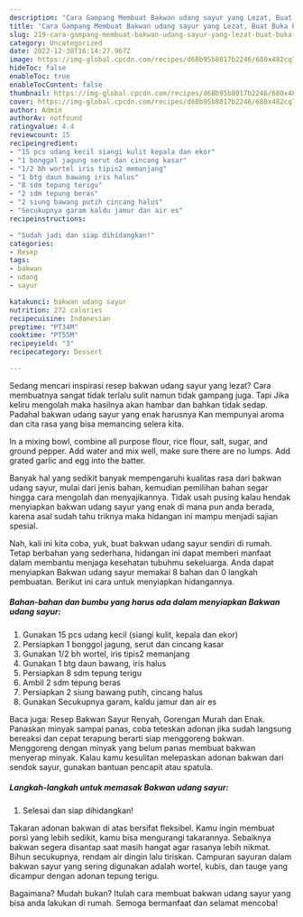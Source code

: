 ```yaml
---
description: "Cara Gampang Membuat Bakwan udang sayur yang Lezat, Buat Buka Puasa}"
title: "Cara Gampang Membuat Bakwan udang sayur yang Lezat, Buat Buka Puasa}"
slug: 219-cara-gampang-membuat-bakwan-udang-sayur-yang-lezat-buat-buka-puasa
category: Uncategorized
date: 2022-12-30T16:14:27.967Z
image: https://img-global.cpcdn.com/recipes/d68b95b8017b2246/680x482cq70/bakwan-udang-sayur-foto-resep-utama.jpg
hideToc: false
enableToc: true
enableTocContent: false
thumbnail: https://img-global.cpcdn.com/recipes/d68b95b8017b2246/680x482cq70/bakwan-udang-sayur-foto-resep-utama.jpg
cover: https://img-global.cpcdn.com/recipes/d68b95b8017b2246/680x482cq70/bakwan-udang-sayur-foto-resep-utama.jpg
author: Admin
authorAv: notfound
ratingvalue: 4.4
reviewcount: 15
recipeingredient:
- "15 pcs udang kecil siangi kulit kepala dan ekor"
- "1 bonggol jagung serut dan cincang kasar"
- "1/2 bh wortel iris tipis2 memanjang"
- "1 btg daun bawang iris halus"
- "8 sdm tepung terigu"
- "2 sdm tepung beras"
- "2 siung bawang putih cincang halus"
- "Secukupnya garam kaldu jamur dan air es"
recipeinstructions:

- "Sudah jadi dan siap dihidangkan!"
categories:
- Resep
tags:
- bakwan
- udang
- sayur

katakunci: bakwan udang sayur 
nutrition: 272 calories
recipecuisine: Indonesian
preptime: "PT34M"
cooktime: "PT55M"
recipeyield: "3"
recipecategory: Dessert

---
```



Sedang mencari inspirasi resep bakwan udang sayur yang lezat? Cara membuatnya sangat tidak terlalu sulit namun tidak gampang juga. Tapi Jika keliru mengolah maka hasilnya akan hambar dan bahkan tidak sedap. Padahal bakwan udang sayur yang enak harusnya Kan mempunyai aroma dan cita rasa yang bisa memancing selera kita.


In a mixing bowl, combine all purpose flour, rice flour, salt, sugar, and ground pepper. Add water and mix well, make sure there are no lumps. Add grated garlic and egg into the batter.

Banyak hal yang sedikit banyak mempengaruhi kualitas rasa dari bakwan udang sayur, mulai dari jenis bahan, kemudian pemilihan bahan segar hingga cara mengolah dan menyajikannya. Tidak usah pusing kalau hendak menyiapkan bakwan udang sayur yang enak di mana pun anda berada, karena asal sudah tahu triknya maka hidangan ini mampu menjadi sajian spesial.


Nah, kali ini kita coba, yuk, buat bakwan udang sayur sendiri di rumah. Tetap berbahan yang sederhana, hidangan ini dapat memberi manfaat dalam membantu menjaga kesehatan tubuhmu sekeluarga. Anda dapat menyiapkan Bakwan udang sayur memakai 8 bahan dan 0 langkah pembuatan. Berikut ini cara untuk menyiapkan hidangannya.

<!--inarticleads1-->

##### Bahan-bahan dan bumbu yang harus ada dalam menyiapkan Bakwan udang sayur:

1. Gunakan 15 pcs udang kecil (siangi kulit, kepala dan ekor)
1. Persiapkan 1 bonggol jagung, serut dan cincang kasar
1. Gunakan 1/2 bh wortel, iris tipis2 memanjang
1. Gunakan 1 btg daun bawang, iris halus
1. Persiapkan 8 sdm tepung terigu
1. Ambil 2 sdm tepung beras
1. Persiapkan 2 siung bawang putih, cincang halus
1. Gunakan Secukupnya garam, kaldu jamur dan air es


Baca juga: Resep Bakwan Sayur Renyah, Gorengan Murah dan Enak. Panaskan minyak sampai panas, coba teteskan adonan jika sudah langsung bereaksi dan cepat terapung berarti siap menggoreng bakwan. Menggoreng dengan minyak yang belum panas membuat bakwan menyerap minyak. Kalau kamu kesulitan melepaskan adonan bakwan dari sendok sayur, gunakan bantuan pencapit atau spatula. 

<!--inarticleads2-->

##### Langkah-langkah untuk memasak Bakwan udang sayur:


1. Selesai dan siap dihidangkan!

Takaran adonan bakwan di atas bersifat fleksibel. Kamu ingin membuat porsi yang lebih sedikit, kamu bisa mengurangi takarannya. Sebaiknya bakwan segera disantap saat masih hangat agar rasanya lebih nikmat. Bihun secukupnya, rendam air dingin lalu tiriskan. Campuran sayuran dalam bakwan sayur yang sering digunakan adalah wortel, kubis, dan tauge yang dicampur dengan adonan tepung terigu. 

Bagaimana? Mudah bukan? Itulah cara membuat bakwan udang sayur yang bisa anda lakukan di rumah. Semoga bermanfaat dan selamat mencoba!
